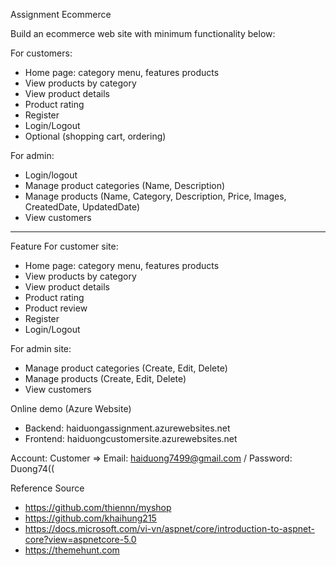 Assignment Ecommerce

Build an ecommerce web site with minimum functionality below:

For customers:
+ Home page: category menu, features products
+ View products by category
+ View product details
+ Product rating
+ Register
+ Login/Logout
+ Optional (shopping cart, ordering)

For admin:
+ Login/logout
+ Manage product categories (Name, Description)
+ Manage products (Name, Category, Description, Price, Images, CreatedDate, UpdatedDate)
+ View customers

______________________
Feature
For customer site:
+ Home page: category menu, features products
+ View products by category
+ View product details
+ Product rating
+ Product review
+ Register
+ Login/Logout

For admin site:

+ Manage product categories (Create, Edit, Delete)
+ Manage products (Create, Edit, Delete)
+ View customers

Online demo (Azure Website)
+ Backend: haiduongassignment.azurewebsites.net
+ Frontend: haiduongcustomersite.azurewebsites.net

Account:
Customer => Email: haiduong7499@gmail.com / Password: Duong74((

Reference Source
+ https://github.com/thiennn/myshop
+ https://github.com/khaihung215
+ https://docs.microsoft.com/vi-vn/aspnet/core/introduction-to-aspnet-core?view=aspnetcore-5.0
+ https://themehunt.com
